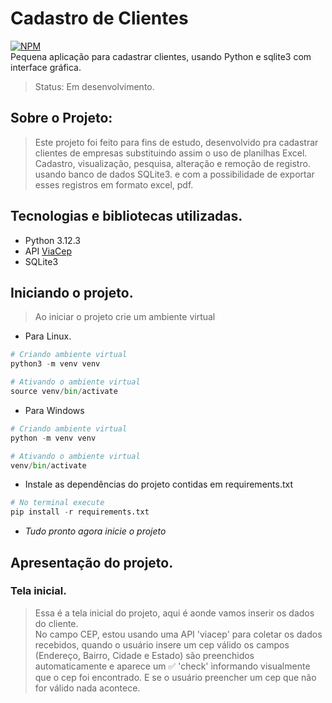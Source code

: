 # Cadastro de Clientes
[![NPM](https://img.shields.io/npm/l/react)]((https://github.com/thalesplinio/cadastroDeClientes/blob/main/LICENSE)) </br>
Pequena aplicação para cadastrar clientes, usando Python e sqlite3 com interface gráfica.
> Status: Em desenvolvimento.

## Sobre o Projeto:
>Este projeto foi feito para fins de estudo, desenvolvido pra cadastrar clientes de empresas substituindo assim o uso de planilhas Excel. </br>
>Cadastro, visualização, pesquisa, alteração e remoção de registro. </br>
>usando banco de dados SQLite3. e com a possibilidade de exportar esses registros em formato excel, pdf.

## Tecnologias e bibliotecas utilizadas.
- Python 3.12.3
- API [ViaCep](https://viacep.com.br/)
- SQLite3

## Iniciando o projeto.
> Ao iniciar o projeto crie um ambiente virtual
- Para Linux.  
~~~python
# Criando ambiente virtual
python3 -m venv venv

# Ativando o ambiente virtual
source venv/bin/activate
~~~

- Para Windows
~~~python
# Criando ambiente virtual
python -m venv venv

# Ativando o ambiente virtual
venv/bin/activate
~~~
- Instale as dependências do projeto contidas em requirements.txt
~~~python
# No terminal execute
pip install -r requirements.txt
~~~
- <em>Tudo pronto agora inicie o projeto</em>

## Apresentação do projeto.
### Tela inicial.
> Essa é a tela inicial do projeto, aqui é aonde vamos inserir os dados do cliente.  
> No campo CEP, estou usando uma API 'viacep' para coletar os dados recebidos, quando o usuário insere um cep válido os campos
> (Endereço, Bairro, Cidade e Estado) são preenchidos automaticamente e aparece um ✅ 'check' informando visualmente que o cep foi encontrado.
> E se o usuário preencher um cep que não for válido nada acontece.